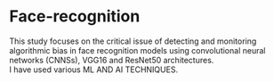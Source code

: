 # Face-recognition
This study focuses on the critical issue of detecting and monitoring algorithmic bias in face recognition models using convolutional neural networks (CNNSs), VGG16 and ResNet50 architectures.
<br>
I have used various ML AND AI TECHNIQUES.
